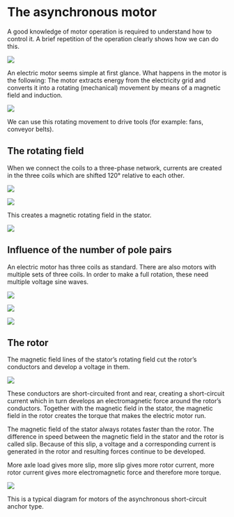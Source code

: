 # The asynchronous motor

A good knowledge of motor operation is required to understand how to control it.
A brief repetition of the operation clearly shows how we can do this.

![](img/FOTO_motor.png)

An electric motor seems simple at first glance. What happens in the motor is the following:
The motor extracts energy from the electricity grid and converts it into a rotating (mechanical) movement by means of a magnetic field and induction.

![](img/DRAW_energy_flow.png)

We can use this rotating movement to drive tools (for example: fans, conveyor belts).


## The rotating field

When we connect the coils to a three-phase network, currents are created in the three coils which are shifted 120° relative to each other.

![](img/DRAW_3phase.png) 

![](img/DRAW_motorcoal_1p.png)

This creates a magnetic rotating field in the stator.

![](img/DRAW_rotationfield.png)


## Influence of the number of pole pairs

An electric motor has three coils as standard. There are also motors with multiple sets of three coils. In order to make a full rotation, these need multiple voltage sine waves.

![](img/DRAW_stator.png)

![](img/DRAW_motorcoal_2p.png)

![](img/TAB_frequ_speed.png)

## The rotor

The magnetic field lines of the stator’s  rotating field cut the rotor’s conductors and develop a voltage in them.

![](img/FOTO_rotor.png)

These conductors are short-circuited front and rear, creating a short-circuit current which in turn develops an electromagnetic force around the rotor’s conductors.
Together with the magnetic field in the stator, the magnetic field in the rotor creates the torque that makes the electric motor run.

The magnetic field of the stator always rotates faster than the rotor. 
The difference in speed between the magnetic field in the stator and the rotor is called slip. Because of this slip, a voltage and a corresponding current is generated in the rotor and resulting forces continue to be developed. 

More axle load gives more slip, more slip gives more rotor current, more rotor current gives more electromagnetic force and therefore more torque.

![](img/DRAW_torque_speed_krk.png)

This is a typical diagram for motors  of the asynchronous short-circuit anchor type.
